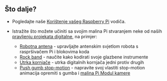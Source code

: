 ## Što dalje?

+ Pogledajte naše [Korištenje vašeg Raspberry Pi](https://projects.raspberrypi.org/en/projects/raspberry-pi-using) vodiča.

+ Istražite što možete učiniti sa svojim malina Pi stvaranjem neke od naših [pravljenju projekata digitalne](https://projects.raspberrypi.org), na primjer:
    
    + [Robotna antena](https://projects.raspberrypi.org/en/projects/robot-antenna) - upravljajte antenskim svjetlom robota s raspršivačem Pi i blokovima koda
    + [Rock band](https://projects.raspberrypi.org/en/projects/rock-band) - naučite kako kodirati svoje glazbene instrumente
    + [Utrka kornjače](https://projects.raspberrypi.org/en/projects/turtle-race) - utrka digitalnih kornjača jedni protiv drugih
    + [Push gumb stop-motion](https://projects.raspberrypi.org/en/projects/push-button-stop-motion) - napravite svoj vlastiti stop-motion animacija opremiti s gumba i [malina Pi Modul kamere](https://www.raspberrypi.org/products/camera-module-v2/)